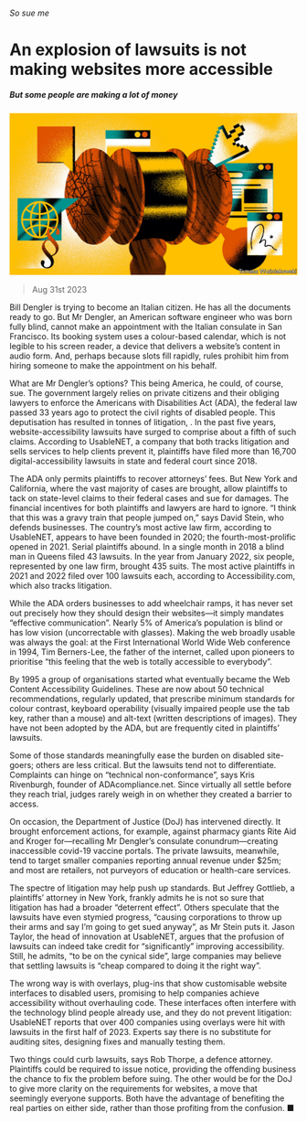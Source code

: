 ###### So sue me

# An explosion of lawsuits is not making websites more accessible 

##### But some people are making a lot of money 

![image](images/20230902_USD003.jpg) 

> Aug 31st 2023 

Bill Dengler is trying to become an Italian citizen. He has all the documents ready to go. But Mr Dengler, an American software engineer who was born fully blind, cannot make an appointment with the Italian consulate in San Francisco. Its booking system uses a colour-based calendar, which is not legible to his screen reader, a device that delivers a website’s content in audio form. And, perhaps because slots fill rapidly, rules prohibit him from hiring someone to make the appointment on his behalf.

What are Mr Dengler’s options? This being America, he could, of course, sue. The government largely relies on private citizens and their obliging lawyers to enforce the Americans with Disabilities Act (ADA), the federal law passed 33 years ago to protect the civil rights of disabled people. This deputisation has resulted in tonnes of litigation, . In the past five years, website-accessibility lawsuits have surged to comprise about a fifth of such claims. According to UsableNET, a company that both tracks litigation and sells services to help clients prevent it, plaintiffs have filed more than 16,700 digital-accessibility lawsuits in state and federal court since 2018. 

The ADA only permits plaintiffs to recover attorneys’ fees. But New York and California, where the vast majority of cases are brought, allow plaintiffs to tack on state-level claims to their federal cases and sue for damages. The financial incentives for both plaintiffs and lawyers are hard to ignore. “I think that this was a gravy train that people jumped on,” says David Stein, who defends businesses. The country’s most active law firm, according to UsableNET, appears to have been founded in 2020; the fourth-most-prolific opened in 2021. Serial plaintiffs abound. In a single month in 2018 a blind man in Queens filed 43 lawsuits. In the year from January 2022, six people, represented by one law firm, brought 435 suits. The most active plaintiffs in 2021 and 2022 filed over 100 lawsuits each, according to Accessibility.com, which also tracks litigation.

While the ADA orders businesses to add wheelchair ramps, it has never set out precisely how they should design their websites—it simply mandates “effective communication”. Nearly 5% of America’s population is blind or has low vision (uncorrectable with glasses). Making the web broadly usable was always the goal: at the First International World Wide Web conference in 1994, Tim Berners-Lee, the father of the internet, called upon pioneers to prioritise “this feeling that the web is totally accessible to everybody”. 

By 1995 a group of organisations started what eventually became the Web Content Accessibility Guidelines. These are now about 50 technical recommendations, regularly updated, that prescribe minimum standards for colour contrast, keyboard operability (visually impaired people use the tab key, rather than a mouse) and alt-text (written descriptions of images). They have not been adopted by the ADA, but are frequently cited in plaintiffs’ lawsuits. 

Some of those standards meaningfully ease the burden on disabled site-goers; others are less critical. But the lawsuits tend not to differentiate. Complaints can hinge on “technical non-conformance”, says Kris Rivenburgh, founder of ADAcompliance.net. Since virtually all settle before they reach trial, judges rarely weigh in on whether they created a barrier to access. 

On occasion, the Department of Justice (DoJ) has intervened directly. It brought enforcement actions, for example, against pharmacy giants Rite Aid and Kroger for—recalling Mr Dengler’s consulate conundrum—creating inaccessible covid-19 vaccine portals. The private lawsuits, meanwhile, tend to target smaller companies reporting annual revenue under $25m; and most are retailers, not purveyors of education or health-care services. 

The spectre of litigation may help push up standards. But Jeffrey Gottlieb, a plaintiffs’ attorney in New York, frankly admits he is not so sure that litigation has had a broader “deterrent effect”. Others speculate that the lawsuits have even stymied progress, “causing corporations to throw up their arms and say I’m going to get sued anyway”, as Mr Stein puts it. Jason Taylor, the head of innovation at UsableNET, argues that the profusion of lawsuits can indeed take credit for “significantly” improving accessibility. Still, he admits, “to be on the cynical side”, large companies may believe that settling lawsuits is “cheap compared to doing it the right way”. 

The wrong way is with overlays, plug-ins that show customisable website interfaces to disabled users, promising to help companies achieve accessibility without overhauling code. These interfaces often interfere with the technology blind people already use, and they do not prevent litigation: UsableNET reports that over 400 companies using overlays were hit with lawsuits in the first half of 2023. Experts say there is no substitute for auditing sites, designing fixes and manually testing them.

Two things could curb lawsuits, says Rob Thorpe, a defence attorney. Plaintiffs could be required to issue notice, providing the offending business the chance to fix the problem before suing. The other would be for the DoJ to give more clarity on the requirements for websites, a move that seemingly everyone supports. Both have the advantage of benefiting the real parties on either side, rather than those profiting from the confusion. ■


